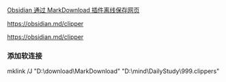 [Obsidian 通过 MarkDownload 插件离线保存网页](https://garden.maxieewong.com/000.wiki/Obsidian%20%E9%80%9A%E8%BF%87%20MarkDownload%20%E6%8F%92%E4%BB%B6%E7%A6%BB%E7%BA%BF%E4%BF%9D%E5%AD%98%E7%BD%91%E9%A1%B5/)

https://obsidian.md/clipper

https://obsidian.md/clipper
### 添加软连接
mklink /J "D:\download\MarkDownload\" "D:\mind\DailyStudy\999.clippers"
